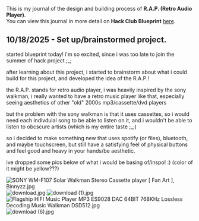 <!--
  ===================    !!READ THIS NOTICE!!   ====================
  DO NOT edit this file manually. Your changes WILL BE OVERWRITTEN!
  This journal is auto generated and updated by Hack Club Blueprint.
  To edit this file, please edit your journal entries on Blueprint.
  ==================================================================
-->

This is my journal of the design and building process of **R.A.P. (Retro Audio Player)**.  
You can view this journal in more detail on **Hack Club Blueprint** [here](https://blueprint.hackclub.com/projects/716).


## 10/18/2025 - Set up/brainstormed project.  

started blueprint today!
i'm so excited, since i was too late to join the summer of hack project ;_;

after learning about this project, i started to brainstorm about what i could build for this project, and developed the idea of the R.A.P.!

the R.A.P. stands for retro audio player, i was heavily inspired by the sony walkman, i really wanted to have a retro music player like that, especially seeing aesthetics of other "old" 2000s mp3/cassette/dvd players

but the problem with the sony walkman is that it uses cassettes, so i would need each indivduial song to be able to listen on it, and i wouldn't be able to listen to obcscure artists (which is my entire taste ;_;)

so i decided to make something new that uses spotify (or files), bluetooth, and maybe touchscreen, but still have a satisfying feel of physical buttons and feel good and heavy in your hands/be aesthetic.

ive dropped some pics below of what i would be basing of/inspo! :) (color of it might be yellow???)

![SONY WM-F107 Solar Walkman Stereo Cassette player [ Fan Art ], Binnyzz.jpg](https://blueprint.hackclub.com/user-attachments/blobs/proxy/eyJfcmFpbHMiOnsiZGF0YSI6MzE5NywicHVyIjoiYmxvYl9pZCJ9fQ==--0c217d5a899babda4d3941b5f10b7865aee3e0c0/SONY%20WM-F107%20Solar%20Walkman%20Stereo%20Cassette%20player%20%5B%20Fan%20Art%20%5D%2C%20Binnyzz.jpg)
![download.jpg](https://blueprint.hackclub.com/user-attachments/blobs/proxy/eyJfcmFpbHMiOnsiZGF0YSI6MzE5OCwicHVyIjoiYmxvYl9pZCJ9fQ==--2b5c72650687c87b13a5c3f627ea1dde25fbada5/download.jpg)
![download (1).jpg](https://blueprint.hackclub.com/user-attachments/blobs/proxy/eyJfcmFpbHMiOnsiZGF0YSI6MzIwMCwicHVyIjoiYmxvYl9pZCJ9fQ==--9cb0eeedd6dda8215f39c0e4505152efab87a3e0/download%20(1).jpg)
![Flagship HIFI Music Player MP3 ES9028 DAC 64BIT 768KHz Lossless Decoding Music Walkman DSD512.jpg](https://blueprint.hackclub.com/user-attachments/blobs/proxy/eyJfcmFpbHMiOnsiZGF0YSI6MzE5OSwicHVyIjoiYmxvYl9pZCJ9fQ==--f68ac55082fe0cf5827950d57dc9bfdf3f909bf2/Flagship%20HIFI%20Music%20Player%20MP3%20ES9028%20DAC%2064BIT%20768KHz%20Lossless%20Decoding%20Music%20Walkman%20DSD512.jpg)
![download (6).jpg](https://blueprint.hackclub.com/user-attachments/blobs/proxy/eyJfcmFpbHMiOnsiZGF0YSI6MzE5NiwicHVyIjoiYmxvYl9pZCJ9fQ==--44c508154954a16622a0da77617a0cef8b22cea8/download%20(6).jpg)


  

